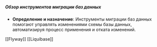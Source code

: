##### Обзор инструментов миграции баз данных

- **Определение и назначение**: Инструменты миграции баз данных помогают управлять изменениями схемы базы данных, автоматизируя процесс применения и отката изменений.

[[Flyway]]
[[Liquibase]]
